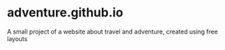 # adventure.github.io
A small project of a website about travel and adventure, created using free layouts
